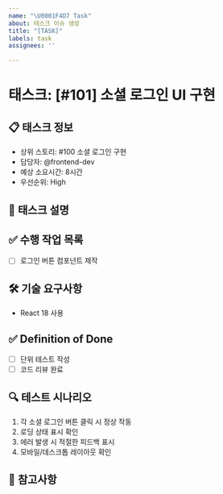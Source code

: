 ```yaml
---
name: "\U0001F4D7 Task"
about: 테스크 이슈 생성
title: "[TASK]"
labels: task
assignees: ''

---
```


# 태스크: [#101] 소셜 로그인 UI 구현

## 📋 태스크 정보
- 상위 스토리: #100 소셜 로그인 구현
- 담당자: @frontend-dev
- 예상 소요시간: 8시간
- 우선순위: High

## 📝 태스크 설명

## ✅ 수행 작업 목록
- [ ] 로그인 버튼 컴포넌트 제작

## 🛠 기술 요구사항
- React 18 사용

## ✅ Definition of Done
- [ ] 단위 테스트 작성
- [ ] 코드 리뷰 완료

## 🔍 테스트 시나리오
1. 각 소셜 로그인 버튼 클릭 시 정상 작동
2. 로딩 상태 표시 확인
3. 에러 발생 시 적절한 피드백 표시
4. 모바일/데스크톱 레이아웃 확인

## 📌 참고사항
